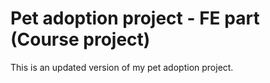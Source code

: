 # Pet adoption project - FE part (Course project)

This is an updated version of my pet adoption project.
